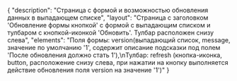 {
"description": "Страница с формой и возможностью обновления данных в выпадающем списке",
"layout": "Страница с заголовком 'Обновление формы кнопкой' с формой с выпадающим списком и тулбаром с кнопкой-иконкой 'Обновить'. Тулбар расположен снизу слева",
"elements": "Поля формы: version(выпадающий список, message, значение по умолчанию '1', содержит описание подсказки под полем 'После обновления должно стать 1'),\nТулбар: refresh (кнопка-иконка, button, расположение снизу слева, при нажатии на кнопку выполняется действие обновления поля version на значение '1')"
}